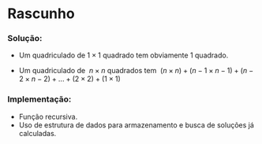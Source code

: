 # Rascunho

### Solução:
- Um quadriculado de $1 \times 1$ quadrado tem obviamente $1$ quadrado.

- Um quadriculado de $\ n \times n$ quadrados tem $\ (n \times n) + (n-1 \times n-1) + (n-2 \times n-2) + ... + (2 \times 2) + (1 \times 1)$


### Implementação:
- Função recursiva.
- Uso de estrutura de dados para armazenamento e busca de soluções já calculadas.
